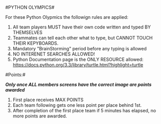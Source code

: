 #PYTHON OLYMPICS#

For these Python Olypmics the followign rules are applied:

1) All team players MUST have their own code written and typed BY THEMSELVES
2) Teammates can tell each other what to type, but CANNOT TOUCH THEIR KEPYBOARDS.
3) Mandatory "BrainStorming" period before any typing is allowed
4) NO INTERENET SEARCHES ALLOWED!
5) Python Documentation page is the ONLY RESOURCE allowed:
    https://docs.python.org/3.3/library/turtle.html?highlight=turtle
    
#Points:#

***Only once ALL members screens have the correct image are points awarded***
1) First place receives MAX POINTS
2) Each team following gets one less point per place behind 1st.
3) After completion of the first place team if 5 minutes has elapsed, no more points are awarded.


